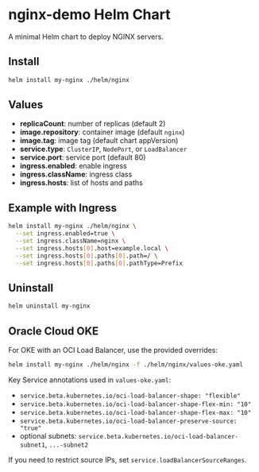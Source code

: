 # nginx-demo Helm Chart

A minimal Helm chart to deploy NGINX servers.

## Install

```bash
helm install my-nginx ./helm/nginx
```

## Values

- **replicaCount**: number of replicas (default 2)
- **image.repository**: container image (default `nginx`)
- **image.tag**: image tag (default chart appVersion)
- **service.type**: `ClusterIP`, `NodePort`, or `LoadBalancer`
- **service.port**: service port (default 80)
- **ingress.enabled**: enable ingress
- **ingress.className**: ingress class
- **ingress.hosts**: list of hosts and paths

## Example with Ingress

```bash
helm install my-nginx ./helm/nginx \
  --set ingress.enabled=true \
  --set ingress.className=nginx \
  --set ingress.hosts[0].host=example.local \
  --set ingress.hosts[0].paths[0].path=/ \
  --set ingress.hosts[0].paths[0].pathType=Prefix
```

## Uninstall

```bash
helm uninstall my-nginx
```

## Oracle Cloud OKE

For OKE with an OCI Load Balancer, use the provided overrides:

```bash
helm install my-nginx ./helm/nginx -f ./helm/nginx/values-oke.yaml
```

Key Service annotations used in `values-oke.yaml`:

- `service.beta.kubernetes.io/oci-load-balancer-shape: "flexible"`
- `service.beta.kubernetes.io/oci-load-balancer-shape-flex-min: "10"`
- `service.beta.kubernetes.io/oci-load-balancer-shape-flex-max: "10"`
- `service.beta.kubernetes.io/oci-load-balancer-preserve-source: "true"`
- optional subnets: `service.beta.kubernetes.io/oci-load-balancer-subnet1`, `...-subnet2`

If you need to restrict source IPs, set `service.loadBalancerSourceRanges`.
